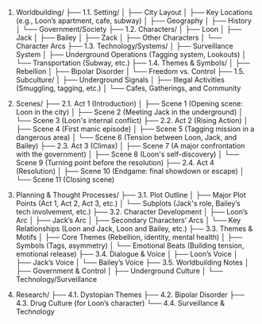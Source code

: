 1. Worldbuilding/
   ├── 1.1. Setting/
   │    ├── City Layout
   │    ├── Key Locations (e.g., Loon’s apartment, cafe, subway)
   │    ├── Geography
   │    ├── History
   │    └── Government/Society
   ├── 1.2. Characters/
   │    ├── Loon
   │    ├── Jack
   │    ├── Bailey
   │    ├── Zack
   │    ├── Other Characters
   │    └── Character Arcs
   ├── 1.3. Technology/Systems/
   │    ├── Surveillance System
   │    ├── Underground Operations (Tagging system, Lookouts)
   │    └── Transportation (Subway, etc.)
   ├── 1.4. Themes & Symbols/
   │    ├── Rebellion
   │    ├── Bipolar Disorder
   │    └── Freedom vs. Control
   ├── 1.5. Subculture/
   │    ├── Underground Signals
   │    ├── Illegal Activities (Smuggling, tagging, etc.)
   │    └── Cafes, Gatherings, and Community

2. Scenes/
   ├── 2.1. Act 1 (Introduction)
   │    ├── Scene 1 (Opening scene: Loon in the city)
   │    ├── Scene 2 (Meeting Jack in the underground)
   │    └── Scene 3 (Loon's internal conflict)
   ├── 2.2. Act 2 (Rising Action)
   │    ├── Scene 4 (First manic episode)
   │    ├── Scene 5 (Tagging mission in a dangerous area)
   │    └── Scene 6 (Tension between Loon, Jack, and Bailey)
   ├── 2.3. Act 3 (Climax)
   │    ├── Scene 7 (A major confrontation with the government)
   │    ├── Scene 8 (Loon's self-discovery)
   │    └── Scene 9 (Turning point before the resolution)
   ├── 2.4. Act 4 (Resolution)
   │    ├── Scene 10 (Endgame: final showdown or escape)
   │    └── Scene 11 (Closing scene)

3. Planning & Thought Processes/
   ├── 3.1. Plot Outline
   │    ├── Major Plot Points (Act 1, Act 2, Act 3, etc.)
   │    └── Subplots (Jack's role, Bailey’s tech involvement, etc.)
   ├── 3.2. Character Development
   │    ├── Loon’s Arc
   │    ├── Jack’s Arc
   │    ├── Secondary Characters’ Arcs
   │    └── Key Relationships (Loon and Jack, Loon and Bailey, etc.)
   ├── 3.3. Themes & Motifs
   │    ├── Core Themes (Rebellion, identity, mental health)
   │    ├── Symbols (Tags, asymmetry)
   │    └── Emotional Beats (Building tension, emotional release)
   ├── 3.4. Dialogue & Voice
   │    ├── Loon’s Voice
   │    ├── Jack’s Voice
   │    └── Bailey’s Voice
   ├── 3.5. Worldbuilding Notes
   │    ├── Government & Control
   │    ├── Underground Culture
   │    └── Technology/Surveillance

4. Research/
   ├── 4.1. Dystopian Themes
   ├── 4.2. Bipolar Disorder
   ├── 4.3. Drug Culture (for Loon’s character)
   └── 4.4. Surveillance & Technology